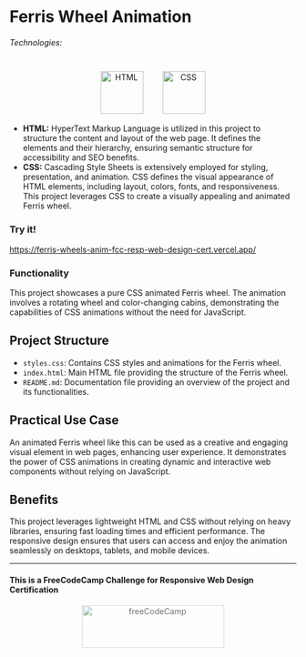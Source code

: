 # Ferris Wheel Animation

###### Technologies:
<p align="center">
<img src="https://img.icons8.com/color/75/000000/html-5.png" width="75" height="75" alt="HTML" style="margin: 10px 15px 0 15px;" />
<img src="https://img.icons8.com/color/75/000000/css3.png" width="75" height="75" alt="CSS" style="margin: 10px 15px 0 15px;" />
</p>

- **HTML:** HyperText Markup Language is utilized in this project to structure the content and layout of the web page. It defines the elements and their hierarchy, ensuring semantic structure for accessibility and SEO benefits.
- **CSS:** Cascading Style Sheets is extensively employed for styling, presentation, and animation. CSS defines the visual appearance of HTML elements, including layout, colors, fonts, and responsiveness. This project leverages CSS to create a visually appealing and animated Ferris wheel.

### Try it!
https://ferris-wheels-anim-fcc-resp-web-design-cert.vercel.app/

### Functionality

This project showcases a pure CSS animated Ferris wheel. The animation involves a rotating wheel and color-changing cabins, demonstrating the capabilities of CSS animations without the need for JavaScript.

## Project Structure

- `styles.css`: Contains CSS styles and animations for the Ferris wheel.
- `index.html`: Main HTML file providing the structure of the Ferris wheel.
- `README.md`: Documentation file providing an overview of the project and its functionalities.

## Practical Use Case

An animated Ferris wheel like this can be used as a creative and engaging visual element in web pages, enhancing user experience. It demonstrates the power of CSS animations in creating dynamic and interactive web components without relying on JavaScript.

## Benefits

This project leverages lightweight HTML and CSS without relying on heavy libraries, ensuring fast loading times and efficient performance. The responsive design ensures that users can access and enjoy the animation seamlessly on desktops, tablets, and mobile devices.

---
#### This is a FreeCodeCamp Challenge for Responsive Web Design Certification
<p align="center">
<img src="https://cdn.freecodecamp.org/platform/universal/fcc_primary.svg" width="250" height="75" alt="freeCodeCamp" style="margin: 0 15px; opacity: 0.6" />
</p>
